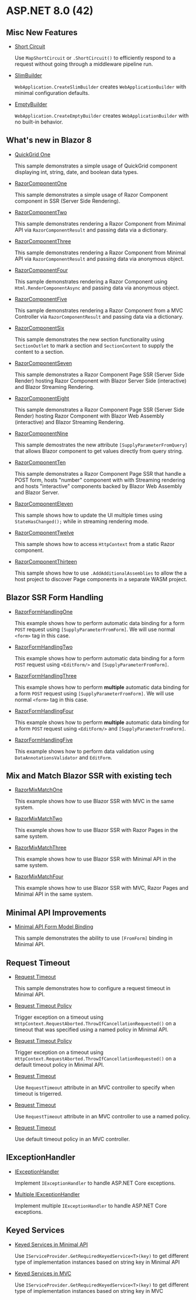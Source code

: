 # ASP.NET 8.0 (42)

## Misc New Features

* [Short Circuit](map-short-circuit)

  Use `MapShortCircuit` or `.ShortCircuit()` to efficiently respond to a request without going through a middleware pipeline run. 

* [SlimBuilder](slim-builder)

  `WebApplication.CreateSlimBuilder` creates `WebApplicationBuilder` with minimal configuration defaults.

* [EmptyBuilder](empty-builder)

  `WebApplication.CreateEmptyBuilder` creates `WebApplicationBuilder` with no built-in behavior.


## What's new in Blazor 8

* [QuickGrid One](QuickGridOne)
  
  This sample demonstrates a simple usage of QuickGrid component displaying int, string, date, and boolean data types.

* [RazorComponentOne](RazorComponentOne)

  This sample demonstrates a simple usage of Razor Component component in SSR (Server Side Rendering).

* [RazorComponentTwo](RazorComponentTwo)

  This sample demonstrates rendering a Razor Component from Minimal API via  `RazorComponentResult` and passing data via a dictionary.

* [RazorComponentThree](RazorComponentThree)

  This sample demonstrates rendering a Razor Component from Minimal API via `RazorComponentResult` and passing data via anonymous object.

* [RazorComponentFour](RazorComponentFour)

  This sample demonstrates rendering a Razor Component using `Html.RenderComponentAsync` and passing data via anonymous object.

* [RazorComponentFive](RazorComponentFive)

  This sample demonstrates rendering a Razor Component from a MVC Controller via `RazorComponentResult` and passing data via a dictionary.

* [RazorComponentSix](RazorComponentSix)

  This sample demonstrates the new section functionality using `SectionOutlet` to mark a section and `SectionContent` to supply the content to a section.

* [RazorComponentSeven](RazorComponentSeven)

  This sample demonstrates a Razor Component Page SSR (Server Side Render) hosting Razor Component with Blazor Server Side (interactive) and Blazor Streaming Rendering.

* [RazorComponentEight](RazorComponentEight)

  This sample demonstrates a Razor Component Page SSR (Server Side Render) hosting Razor Component with Blazor Web Assembly (interactive) and Blazor Streaming Rendering.

* [RazorComponentNine](RazorComponentNine)

  This sample demostrates the new attribute `[SupplyParameterFromQuery]` that allows Blazor component to get values directly from query string.

* [RazorComponentTen](RazorComponentTen)

  This sample demonstrates a Razor Component Page SSR that handle a POST form, hosts "number" component with with Streaming rendering and hosts "interactive" components backed by Blazor Web Assembly and Blazor Server.

* [RazorComponentEleven](RazorComponentEleven)

  This sample shows how to update the UI multiple times using `StateHasChanged();` while in streaming rendering mode.

* [RazorComponentTwelve](RazorComponentTwelve)

  This sample shows how to access `HttpContext` from a static Razor component.

* [RazorComponentThirteen](RazorComponentThirteen)

  This sample shows how to use `.AddAdditionalAssemblies` to allow the a host project to discover Page components in a separate WASM project. 

## Blazor SSR Form Handling

 * [RazorFormHandlingOne](RazorFormHandlingOne)
   
   This example shows how to perform automatic data binding for a form `POST` request using `[SupplyParameterFromForm]`. We will use normal `<form>` tag in this case.

 * [RazorFormHandlingTwo](RazorFormHandlingTwo)

   This example shows how to perform automatic data binding for a form `POST` request using `<EditForm/>` and `[SupplyParameterFromForm]`.

 * [RazorFormHandlingThree](RazorFormHandlingThree)

   This example shows how to perform **multiple** automatic data binding for a form `POST` request using `[SupplyParameterFromForm]`. We will use normal `<form>` tag in this case.

 * [RazorFormHandlingFour](RazorFormHandlingFour)

   This example shows how to perform **multiple** automatic data binding for a form `POST` request using `<EditForm/>` and `[SupplyParameterFromForm]`. 

 * [RazorFormHandlingFive](RazorFormHandlingFive)

   This example shows how to perform data validation using `DataAnnotationsValidator` and `EditForm`.

## Mix and Match Blazor SSR with existing tech

  * [RazorMixMatchOne](RazorMixMatchOne)

    This example shows how to use Blazor SSR with MVC in the same system.
  
  * [RazorMixMatchTwo](RazorMixMatchTwo)

    This example shows how to use Blazor SSR with Razor Pages in the same system.

  * [RazorMixMatchThree](RazorMixMatchThree)

    This example shows how to use Blazor SSR with Minimal API in the same system.

  * [RazorMixMatchFour](RazorMixMatchFour)

    This example shows how to use Blazor SSR with MVC, Razor Pages and Minimal API in the same system.

## Minimal API Improvements

  * [Minimal API Form Model Binding](minimal-api-form-model-binding)

    This sample demonstrates the ability to use `[FromForm]` binding in Minimal API.

## Request Timeout

  * [Request Timeout](request-timeout)

    This sample demonstrates how to configure a request timeout in Minimal API.

  * [Request Timeout Policy](request-timeout-2)

    Trigger exception on a timeout using `HttpContext.RequestAborted.ThrowIfCancellationRequested()` on a timeout that was specified using a named policy in Minimal API.

  * [Request Timeout Policy](request-timeout-3)

    Trigger exception on a timeout using `HttpContext.RequestAborted.ThrowIfCancellationRequested()` on a default timeout policy in Minimal API.

  * [Request Timeout](request-timeout-4)

    Use `RequestTimeout` attribute in an MVC controller to specify when timeout is trigerred. 

  * [Request Timeout](request-timeout-5)

    Use `RequestTimeout` attribute in an MVC controller to use a named policy. 
    
  * [Request Timeout](request-timeout-6)

    Use default timeout policy in an MVC controller. 

## IExceptionHandler

  * [IExceptionHandler](iexception-handler)
  
    Implement `IExceptionHandler` to handle ASP.NET Core exceptions.

  * [Multiple IExceptionHandler](iexception-handler-2)
  
    Implement multiple `IExceptionHandler` to handle ASP.NET Core exceptions.

## Keyed Services

  * [Keyed Services in Minimal API](keyed-service)

    Use `IServiceProvider.GetRequiredKeyedService<T>(key)` to get different type of implementation instances based on string key in Minimal API

  * [Keyed Services in MVC](keyed-service-2)

    Use `IServiceProvider.GetRequiredKeyedService<T>(key)` to get different type of implementation instances based on string key in MVC